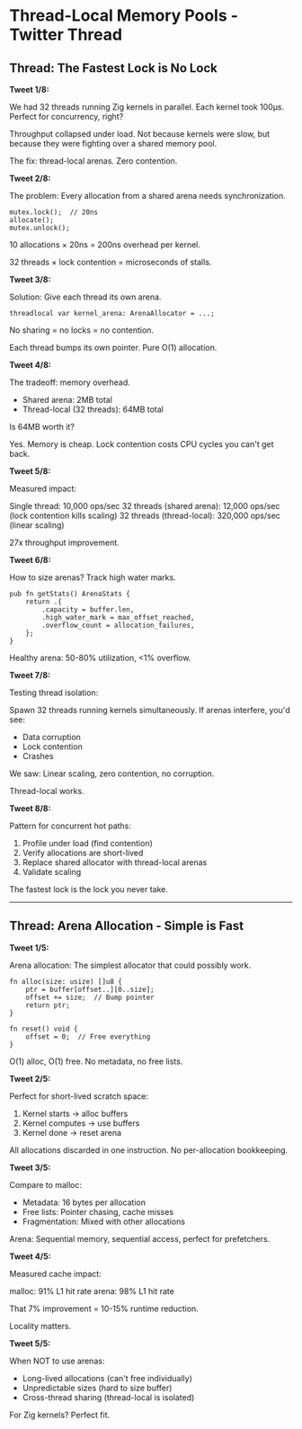 # Thread-Local Memory Pools - Twitter Thread

## Thread: The Fastest Lock is No Lock

**Tweet 1/8:**

We had 32 threads running Zig kernels in parallel. Each kernel took 100μs. Perfect for concurrency, right?

Throughput collapsed under load. Not because kernels were slow, but because they were fighting over a shared memory pool.

The fix: thread-local arenas. Zero contention.

**Tweet 2/8:**

The problem: Every allocation from a shared arena needs synchronization.

```zig
mutex.lock();  // 20ns
allocate();
mutex.unlock();
```

10 allocations × 20ns = 200ns overhead per kernel.

32 threads × lock contention = microseconds of stalls.

**Tweet 3/8:**

Solution: Give each thread its own arena.

```zig
threadlocal var kernel_arena: ArenaAllocator = ...;
```

No sharing = no locks = no contention.

Each thread bumps its own pointer. Pure O(1) allocation.

**Tweet 4/8:**

The tradeoff: memory overhead.

- Shared arena: 2MB total
- Thread-local (32 threads): 64MB total

Is 64MB worth it?

Yes. Memory is cheap. Lock contention costs CPU cycles you can't get back.

**Tweet 5/8:**

Measured impact:

Single thread: 10,000 ops/sec
32 threads (shared arena): 12,000 ops/sec (lock contention kills scaling)
32 threads (thread-local): 320,000 ops/sec (linear scaling)

27x throughput improvement.

**Tweet 6/8:**

How to size arenas? Track high water marks.

```zig
pub fn getStats() ArenaStats {
    return .{
        .capacity = buffer.len,
        .high_water_mark = max_offset_reached,
        .overflow_count = allocation_failures,
    };
}
```

Healthy arena: 50-80% utilization, <1% overflow.

**Tweet 7/8:**

Testing thread isolation:

Spawn 32 threads running kernels simultaneously. If arenas interfere, you'd see:
- Data corruption
- Lock contention
- Crashes

We saw: Linear scaling, zero contention, no corruption.

Thread-local works.

**Tweet 8/8:**

Pattern for concurrent hot paths:

1. Profile under load (find contention)
2. Verify allocations are short-lived
3. Replace shared allocator with thread-local arenas
4. Validate scaling

The fastest lock is the lock you never take.

---

## Thread: Arena Allocation - Simple is Fast

**Tweet 1/5:**

Arena allocation: The simplest allocator that could possibly work.

```zig
fn alloc(size: usize) []u8 {
    ptr = buffer[offset..][0..size];
    offset += size;  // Bump pointer
    return ptr;
}

fn reset() void {
    offset = 0;  // Free everything
}
```

O(1) alloc, O(1) free. No metadata, no free lists.

**Tweet 2/5:**

Perfect for short-lived scratch space:

1. Kernel starts → alloc buffers
2. Kernel computes → use buffers
3. Kernel done → reset arena

All allocations discarded in one instruction. No per-allocation bookkeeping.

**Tweet 3/5:**

Compare to malloc:
- Metadata: 16 bytes per allocation
- Free lists: Pointer chasing, cache misses
- Fragmentation: Mixed with other allocations

Arena: Sequential memory, sequential access, perfect for prefetchers.

**Tweet 4/5:**

Measured cache impact:

malloc: 91% L1 hit rate
arena: 98% L1 hit rate

That 7% improvement = 10-15% runtime reduction.

Locality matters.

**Tweet 5/5:**

When NOT to use arenas:
- Long-lived allocations (can't free individually)
- Unpredictable sizes (hard to size buffer)
- Cross-thread sharing (thread-local is isolated)

For Zig kernels? Perfect fit.
